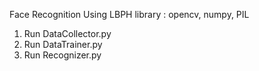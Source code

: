 Face Recognition Using LBPH 
library : opencv, numpy, PIL
1. Run DataCollector.py
2. Run DataTrainer.py
3. Run Recognizer.py
